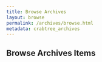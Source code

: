 ```yaml
---
title: Browse Archives 
layout: browse
permalink: /archives/browse.html
metadata: crabtree_archives
---
```


## Browse Archives Items
